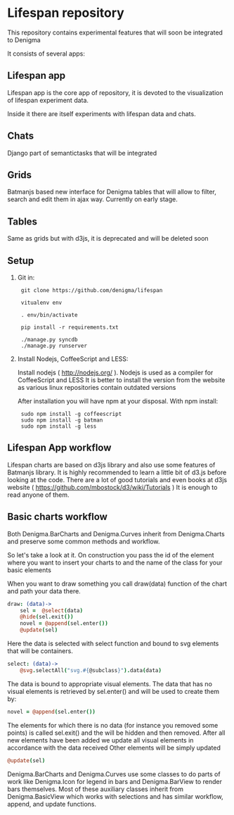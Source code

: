 Lifespan repository
===================

This repository contains experimental features that will soon be integrated to Denigma

It consists of several apps:

Lifespan app
------------

Lifespan app is the core app of repository, it is devoted to the visualization of lifespan experiment data.

Inside it there are itself experiments with lifespan data and chats.

Chats
-----

Django part of semantictasks that will be integrated


Grids
-----

Batmanjs based new interface for Denigma tables that will allow to filter, search and edit them in ajax way. Currently on early stage.


Tables
------

Same as grids but with d3js, it is deprecated and will be deleted soon


Setup
-----

1. Git in:

        git clone https://github.com/denigma/lifespan

        vitualenv env

        . env/bin/activate

        pip install -r requirements.txt

        ./manage.py syncdb
        ./manage.py runserver

2. Install Nodejs, CoffeeScript and LESS:

   Install nodejs ( http://nodejs.org/ ).
   Nodejs is used as a compiler for CoffeeScript and LESS
   It is better to install the version from the website as various linux repositories contain outdated versions

   After installation you will have npm at your disposal.
   With npm install:

        sudo npm install -g coffeescript
        sudo npm install -g batman
        sudo npm install -g less

Lifespan App workflow
---------------------

Lifespan charts are based on d3js library and also use some features of Batmanjs library.
It is highly recommended to learn a little bit of d3.js before looking at the code.
There are a lot of good tutorials and even books at d3js website ( https://github.com/mbostock/d3/wiki/Tutorials )
It is enough to read anyone of them.

Basic charts workflow
---------------------

Both Denigma.BarCharts and Denigma.Curves inherit from Denigma.Charts and preserve some common methods and workflow.

So let's take a look at it.
  On construction you pass the id of the element where you want to insert your charts to
    and the name of the class for your basic elements

  When you want to draw something you call draw(data) function of the chart and path your data there.
  ```coffeescript
  draw: (data)->
      sel =  @select(data)
      @hide(sel.exit())
      novel = @append(sel.enter())
      @update(sel)
  ```
  Here the data is selected with select function and bound to svg elements that will be containers.
  ```coffeescript
  select: (data)->
      @svg.selectAll("svg.#{@subclass}").data(data)

  ```
  The data is bound to appropriate visual elements.
  The data that has no visual elements is retrieved by sel.enter() and will be used to create them by:
   ```coffeescript
   novel = @append(sel.enter())
   ```
  The elements for which there is no data (for instance you removed some points) is called sel.exit() and the will be hidden and then removed.
  After all new elements have been added we update all visual elements in accordance with the data received
  Other elements will be simply updated
  ```coffeescript
  @update(sel)
  ```
  Denigma.BarCharts and Denigma.Curves use some classes to do parts of work
  like Denigma.Icon for legend in bars and Denigma.BarView to render bars themselves.
  Most of these auxiliary classes inherit from Denigma.BasicView which works with selections and
  has similar workflow, append, and update functions.